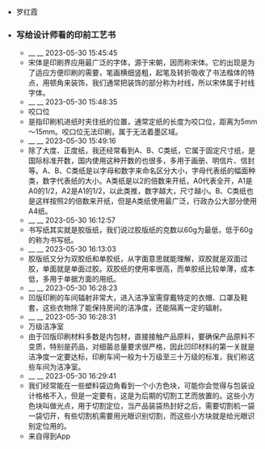 - 罗红霞
- ### 写给设计师看的印前工艺书
    - __ __ 2023-05-30 15:45:45
    - 宋体是印刷界应用最广泛的字体，源于宋朝，因而称宋体。它的出现是为了适应方便印刷的需要，笔画横细竖粗，起笔及转折吸收了书法楷体的特点，用顿角来装饰，我们通常把装饰的部分称为衬线，所以宋体属于衬线字体。
    - __ __ 2023-05-30 15:48:35
    - 咬口位
    - 是指印刷机进纸时夹住纸的位置，通常定纸的长度为咬口位，距离为5mm～15mm。咬口位无法印刷，属于无法着墨区域。
    - __ __ 2023-05-30 15:49:16
    - 除了大度、正度纸，我还经常看到A、B、C类纸，它属于固定尺寸纸，是国际标准开数，国内使用这种开数的也很多，多用于画册、明信片、信封等。A、B、C类纸是以字母和数字来命名区分大小，字母代表纸的幅面种类，数字代表纸的大小。A类纸是以2的倍数来开纸，A0代表全开，A1是A0的1/2，A2是A1的1/2，以此类推，数字越大，尺寸越小。B、C类纸也是这样按照2的倍数来开纸，但是A类纸使用最广泛，行政办公大部分使用A4纸。
    - __ __ 2023-05-30 16:12:57
    - 书写纸其实就是胶版纸，我们说过胶版纸的克数以60g为最低，低于60g的称为书写纸。
    - __ __ 2023-05-30 16:13:03
    - 胶版纸又分为双胶纸和单胶纸，从字面意思就能理解，双胶就是双面过胶，单面就是单面过胶。双胶纸的使用率很高，而单胶纸比较单薄，成本低，多用于单据方面的用纸。
    - __ __ 2023-05-30 16:28:23
    - 凹版印刷的车间辐射非常大，进入洁净室需穿戴特定的衣帽、口罩及鞋套，这些衣物除了能保持房间的洁净度，还能隔离一定的辐射。
    - __ __ 2023-05-30 16:28:31
    - 万级洁净室
    - 由于凹版印刷材料多数是内包材，直接接触产品原料，要确保产品原料不变质，特别是药品，对细菌总量要求很严格，因此凹印材料的第一关就是洁净度一定要达标，印刷车间一般为十万级至三十万级的标准，我们称这些车间为洁净室。
    - __ __ 2023-05-30 16:29:41
    - 我们经常能在一些塑料袋边角看到一个小方色块，可能你会觉得与包装设计格格不入，但是一定要有，这是为后期的切割工艺而放置的。这些小方色块叫做光点，用于切割定位，当产品装袋热封好之后，需要切割机一袋一袋切开，有些切割机需要用光眼识别切割，而这些小方块就是给光眼识别定位用的。
    - 来自得到App
